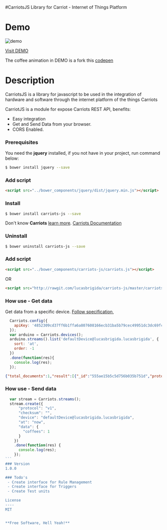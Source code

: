 #CarriotsJS
Library for Carriot - Internet of Things Platform

Demo
====
![demo](http://s8.postimg.org/ojg18ss51/Screenshot_from_2015_05_19_03_40_46.png) 

[Visit DEMO](http://rawgit.com/lucasbrigida/carriots-js/master/test/index.html)

The coffee animation in DEMO is a fork this [codepen](http://codepen.io/knard/pen/Cyrwv)

Description
=========
CarriotsJS is a library for javascript to be used in the integration of hardware and software through the internet platform of the things Carriots

CarriotJS is a module for expose Carriots REST API, benefits:
- Easy integration
- Get and Send Data from your browser.
- CORS Enabled.


### Prerequisites
You need the **jquery** installed, if you not have in your project, run command below:
``` sh
$ bower install jquery --save
```

### Add script
``` html
<script src="../bower_components/jquery/dist/jquery.min.js"></script>
```

### Install
``` sh
$ bower install carriots-js --save
```
Don't know **Carriots** [learn more](https://www.carriots.com).
[Carriots Documentation](https://www.carriots.com/documentation/api)

### Uninstall
``` bash
$ bower uninstall carriots-js --save
```

### Add script
``` html
<script src="../bower_components/carriots-js/carriots.js"></script>
```

OR

``` html
<script src="http://rawgit.com/lucasbrigida/carriots-js/master/carriots.js"></script>
```


### How use - Get data
Get data from a specific device. [Follow specification](https://www.carriots.com/documentation/api/device_management#d-list-stream), 
``` javascript
  Carriots.config({
    apiKey: '4852309cd37ff6b1ffa6a807608166ecb31ba5b79cec49951dc3dc69fcef2ea3'
  });
  var arduino = Carriots.devices();
  arduino.streams().list('defaultDevice@lucasbrigida.lucasbrigida', {
    sort: 'at',
    order: -1
  })
  .done(function(res){
    console.log(res);
  });
```

``` json
{"total_documents":1,"result":[{"_id":"555ae15b5c5d756b035b751d","protocol":"v1","checksum":"","_t":"str","at":1432019291,"device":"defaultDevice@lucasbrigida.lucasbrigida","data":{"coffees":1},"id_developer":"c593e6ae8c89d97af2fac016e7cf322eeeb7491efe06766e0d59f9fdd5720c65@lucasbrigida.lucasbrigida","created_at":1432019291,"owner":"lucasbrigida"}]}
```

### How use - Send data
```` javascript
  var stream = Carriots.streams();
  stream.create({
      "protocol": "v1",
      "checksum": "",
      "device": "defaultDevice@lucasbrigida.lucasbrigida",
      "at": "now",
      "data": {
        "coffees": 1
      }
    })
    .done(function(res) {
      console.log(res);
    });
```
### Version
1.0.0

### Todo's
 - Create interface for Rule Management
 - Create interface for Triggers
 - Create Test units

License
----
MIT


**Free Software, Hell Yeah!**